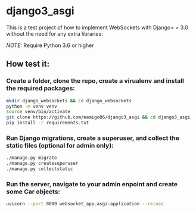 # django3_asgi

This is a test project of how to implement WebSockets with Django> = 3.0 without the need for any extra libraries:

_NOTE:_ Require Python 3.6 or higher

## How test it:

### Create a folder, clone the repo, create a virualenv and install the required packages:

```bash
mkdir django_websockets && cd django_websockets
python -m venv venv
source venv/bin/activate
git clone https://github.com/eamigo86/django3_asgi && cd django3_asgi
pip install -r requirements.txt
```

### Run Django migrations, create a superuser, and collect the static files (optional for admin only):

```bash
./manage.py migrate
./manage.py createsuperuser
./manage.py collectstatic
```

### Run the server, navigate to your admin enpoint and create some Car objects:

```bash
uvicorn --port 8000 websocket_app.asgi:application --reload
```
